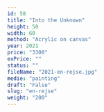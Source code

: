 ```yaml
---
id: 58
title: "Into the Unknown"
height: 50
width: 60
method: "Acrylic on canvas"
year: 2021
price: "3300"
exPrice: ""
status: ""
fileName: "2021-en-rejse.jpg"
medie: "painting"
draft: "False"
slug: "en-rejse"
weight: "200"
---
```


